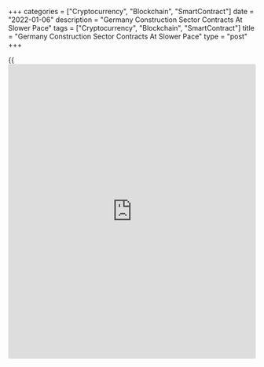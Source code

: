 +++
categories = ["Cryptocurrency", "Blockchain", "SmartContract"]
date = "2022-01-06"
description = "Germany Construction Sector Contracts At Slower Pace"
tags = ["Cryptocurrency", "Blockchain", "SmartContract"]
title = "Germany Construction Sector Contracts At Slower Pace"
type = "post"
+++

{{<iframe id="large-banner" src="https://www.bounty.group/#slide=17.0" width="100%" height="600" scrolling="no" style="border: 0px solid rgb(216, 221, 230); border-radius: 3px;">}}

Germany's construction sector contracted at a slower pace in December,
survey results from IHS Markit showed on Thursday.

The construction Purchasing Managers' Index rose to 48.2 in December
from 47.9 in the previous month. A score below 50.0 indicates
contraction in the sector.

Among three broad categories monitored by the survey, civil engineering
activity remained the weakest-performing segment. The decline in
commercial activity also moderated, while work on residential projects
fell at a marginal rate that was little-changed since November.

New work decreased at a moderate pace in December. Employment rose for
the fourth consecutive month.

On the cost front, input price inflation remained elevated by [historical](https://www.fintechee.com/services/historical-data-for-forex/)
standards but dipped to a nine-month low amid fewer reports of supply
delays.

Concerns about rising prices, lingering supply-chain issues, and a lack
of tender opportunities continued to dampen [business][1] confidence in
December.

For comments and feedback [contact](https://www.playgroundfx.com/contact/): editorial@rtt[news](https://www.letsplayfx.com/blog/forex-news-website/).com

[Economic News][2]

 **What parts of the world are seeing the best (and worst) economic
performances lately? Click[here][3] to check out our [Econ Scorecard][3]
and find out! See up-to-the-moment [ranking](https://www.playgroundfx.com/blog/crypto-exchange-ranking/)s for the best and worst
performers in [GDP][4], [unemployment rate][5], [inflation][6] and much
more.**

   1. www.rtt[news](https://www.letsplayfx.com/blog/forex-news-website/).com/Content/Business.aspx
   2. www.rtt[news](https://www.letsplayfx.com/blog/forex-news-website/).com/Content/EconomicNews.aspx
   3. www.rtt[news](https://www.letsplayfx.com/blog/forex-news-website/).com/economic-scorecard/world-rank/PPI/highest-performance.aspx
   4. www.rtt[news](https://www.letsplayfx.com/blog/forex-news-website/).com/economic-scorecard/world-rank/GDP/highest-performance.aspx
   5. www.rtt[news](https://www.letsplayfx.com/blog/forex-news-website/).com/economic-scorecard/world-rank/unemployment-rate/lowest-performance.aspx
   6. www.rtt[news](https://www.letsplayfx.com/blog/forex-news-website/).com/economic-scorecard/world-rank/CPI/highest-performance.aspx